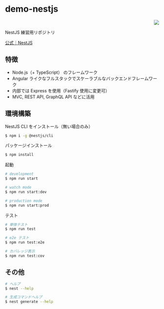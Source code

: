 # demo-nestjs
<p align="right">
  <a href="https://twitter.com/_to33y_" target="_blank">
    <img src="https://img.shields.io/twitter/follow/nestframework.svg?style=social&label=Follow">
  </a>
</p>
NestJS 練習用リポジトリ

[公式｜NestJS](https://nestjs.com/)

## 特徴
- Node.js（+ TypeScript） のフレームワーク
- Angular ライクなフルスタックでスケーラブルなバックエンドフレームワーク
- 内部では Express を使用（Fastify 使用に変更可）
- MVC, REST API, GraphQL API などに活用

## 環境構築

NestJS CLI をインストール（無い場合のみ）
```bash
$ npm i -g @nestjs/cli
```

パッケージインストール
```bash
$ npm install
```

起動
```bash
# development
$ npm run start

# watch mode
$ npm run start:dev

# production mode
$ npm run start:prod
```

テスト
```bash
# 単体テスト
$ npm run test

# e2e テスト
$ npm run test:e2e

# カバレッジ表示
$ npm run test:cov
```

## その他

```bash
# ヘルプ
$ nest --help

# 生成コマンドヘルプ
$ nest generate --help
```
